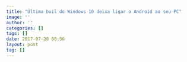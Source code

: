 ```yaml
---
title: "Última buil do Windows 10 deixa ligar o Android ao seu PC"
image: ''
author: ''
categories: []
tags: []
date: 2017-07-28 08:56
layout: post
tag: []
---
```

